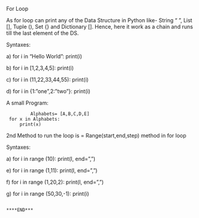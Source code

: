 For Loop

As for loop can print any of the Data Structure in Python like- String “ ”, List [], Tuple (), Set {} and Dictionary []. 
Hence, here it work as a chain and runs till the last element of the DS.

Syntaxes:

a)	for i in “Hello World”:
    print(i)
    
b)	for i in [1,2,3,4,5]:
    print(i)
    
c)	for i in (11,22,33,44,55):
    print(i)
    
d)	for i in {1:”one”,2:”two”}:
    print(i)

A small Program:

             Alphabets= [A,B,C,D,E]
     for x in Alphabets:
         print(x)



2nd Method to run the loop is  = Range(start,end,step) method in for loop

Syntaxes:

a)	for i in range (10):
    print(I, end=”,”)

e)	for i in range (1,11):
    print(I, end=”,”)

f)	for i in range (1,20,2):
    print(I, end=”,”)

g)	for i in range (50,30,-1):
    print(i)

  
                                                                            ****END***          

